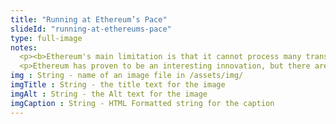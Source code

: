 ```yaml
--- 
title: "Running at Ethereum’s Pace"
slideId: "running-at-ethereums-pace"
type: full-image
notes: 
  <p><b>Ethereum's main limitation is that it cannot process many transactions, also known as the scaling problem. Currently the network is limited to about 12 transactions per second while Visa processes 1500 tx/s. This scaling issue must be addressed for DeFi dapps to grow to meet real world demand.</b></p>
  <p>Ethereum has proven to be an interesting innovation, but there are many issues the platform must overcome in order to be a robust DeFi platform for the entire world. Its main limitation is that it cannot process many transactions. ethereum is currently limited to processing just 12 transactions per second, while Visa processes 1500tx/s. In order for ethereum to meet real world demand, it has to increase the number of transactions per second that can be processed and added to the chain. This issue is known as the scaling problem and it is one of the biggest challenges that Blockchain technology has faced.</p>
img : String - name of an image file in /assets/img/
imgTitle : String - the title text for the image
imgAlt : String - the Alt text for the image
imgCaption : String - HTML Formatted string for the caption
---
```

